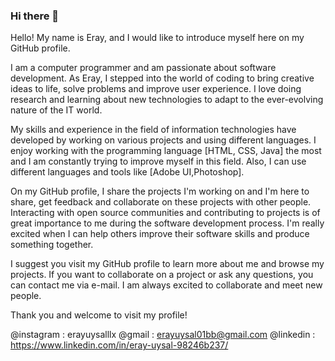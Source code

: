 ### Hi there 👋

Hello! My name is Eray, and I would like to introduce myself here on my GitHub profile.

I am a computer programmer and am passionate about software development. As Eray, I stepped into the world of coding to bring creative ideas to life, solve problems and improve user experience. I love doing research and learning about new technologies to adapt to the ever-evolving nature of the IT world.

My skills and experience in the field of information technologies have developed by working on various projects and using different languages. I enjoy working with the programming language [HTML, CSS, Java] the most and I am constantly trying to improve myself in this field. Also, I can use different languages ​​and tools like [Adobe UI,Photoshop].

On my GitHub profile, I share the projects I'm working on and I'm here to share, get feedback and collaborate on these projects with other people. Interacting with open source communities and contributing to projects is of great importance to me during the software development process. I'm really excited when I can help others improve their software skills and produce something together.

I suggest you visit my GitHub profile to learn more about me and browse my projects. If you want to collaborate on a project or ask any questions, you can contact me via e-mail. I am always excited to collaborate and meet new people.

Thank you and welcome to visit my profile!


 @instagram : erayuysalllx
 @gmail : erayuysal01bb@gmail.com
 @linkedin : https://www.linkedin.com/in/eray-uysal-98246b237/
